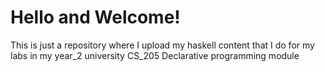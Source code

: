 # Hello and Welcome!
This is just a repository where I upload my haskell content that I do for my labs in my year_2 university CS_205 Declarative programming module
